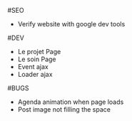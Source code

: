 #SEO

- Verify website with google dev tools

#DEV

- Le projet Page
- Le soin Page
- Event ajax
- Loader ajax

#BUGS

- Agenda animation when page loads
- Post image not filling the space